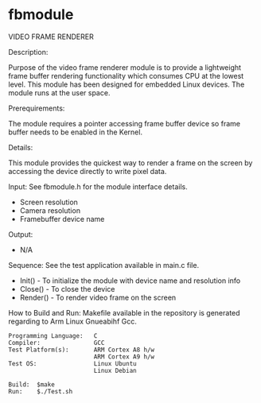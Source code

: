 fbmodule
========

VIDEO FRAME RENDERER

Description:

Purpose of the video frame renderer module is to provide a lightweight frame buffer rendering functionality which consumes CPU at the lowest level. This module has been designed for embedded Linux devices. The module runs at the user space.

Prerequirements:

The module requires a pointer accessing frame buffer device so frame buffer needs to be enabled in the Kernel. 

Details:

This module provides the quickest way to render a frame on the screen by accessing the device directly to write pixel data.

Input: See fbmodule.h for the module interface details.

- Screen resolution
- Camera resolution
- Framebuffer device name

Output:

- N/A

Sequence: See the test application available in main.c file.
  
- Init() 		- To initialize the module with device name and resolution info
- Close() 	- To close the device
- Render()	- To render video frame on the screen

How to Build and Run: Makefile available in the repository is generated regarding to Arm Linux Gnueabihf Gcc.
	
    Programming Language:   C
    Compiler:               GCC
    Test Platform(s):       ARM Cortex A8 h/w
                            ARM Cortex A9 h/w
    Test OS:                Linux Ubuntu
                            Linux Debian	
	
	Build: 	$make
	Run: 	$./Test.sh
	
